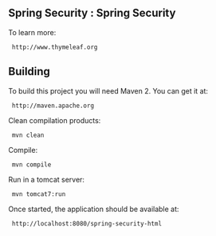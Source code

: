 
Spring Security : Spring Security
-----------------------------------
 
 To learn more:
 
     http://www.thymeleaf.org


Building
--------
 
 To build this project you will need Maven 2. You can get it at:
 
     http://maven.apache.org

 Clean compilation products:
 
     mvn clean
     
 Compile:
 
     mvn compile
     
 Run in a tomcat server:
 
     mvn tomcat7:run

 Once started, the application should be available at:
 
     http://localhost:8080/spring-security-html
